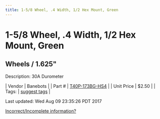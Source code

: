 ```yaml
---
title: 1-5/8 Wheel, .4 Width, 1/2 Hex Mount, Green
---
```


# 1-5/8 Wheel, .4 Width, 1/2 Hex Mount, Green
## Wheels / 1.625"
Description: 	30A Durometer 

| Vendor | Banebots | 
| Part # | [T40P-173BG-HS4](http://www.banebots.com/category/T40P-1625.html) | 
| Unit Price | $2.50 | 
| Tags: | [suggest tags](https://docs.google.com/forms/d/e/1FAIpQLSeWyY8v3RgOty-MyWmh9U0iivNYN_molChYyS-0U-o-kOAv_g/viewform) | 

Last updated: Wed Aug 09 23:35:26 PDT 2017

 [Incorrect/Incomplete information?](https://docs.google.com/forms/d/e/1FAIpQLSeWyY8v3RgOty-MyWmh9U0iivNYN_molChYyS-0U-o-kOAv_g/viewform)